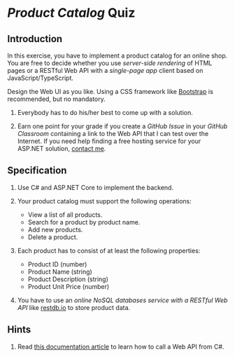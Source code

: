 # *Product Catalog* Quiz


## Introduction

In this exercise, you have to implement a product catalog for an online shop. You are free to decide whether you use *server-side rendering* of HTML pages or a RESTful Web API with a *single-page app* client based on JavaScript/TypeScript.

Design the Web UI as you like. Using a CSS framework like [Bootstrap](http://getbootstrap.com/) is recommended, but no mandatory.

1. Everybody has to do his/her best to come up with a solution.

1. Earn one point for your grade if you create a *GitHub Issue* in your *GitHub Classroom* containing a link to the Web API that I can test over the Internet. If you need help finding a free hosting service for your ASP.NET solution, [contact me](mailto:r.stropek@htl-perg.ac.at).


## Specification

1. Use C# and ASP.NET Core to implement the backend.

1. Your product catalog must support the following operations:
   * View a list of all products.
   * Search for a product by product name.
   * Add new products.
   * Delete a product.

1. Each product has to consist of at least the following properties:
   * Product ID (number)
   * Product Name (string)
   * Product Description (string)
   * Product Unit Price (number)

1. You have to use an *online NoSQL databases service with a RESTful Web API* like [restdb.io](https://restdb.io/) to store product data.

## Hints

1. Read [this documentation article](https://docs.microsoft.com/en-us/aspnet/web-api/overview/advanced/calling-a-web-api-from-a-net-client) to learn how to call a Web API from C#.

